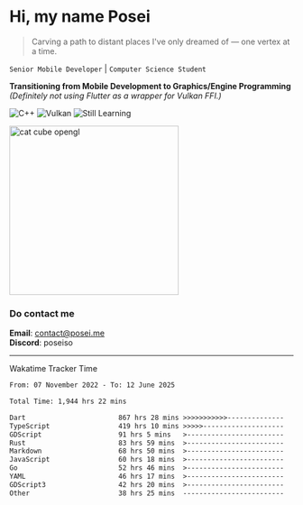 # Hi, my name Posei

> Carving a path to distant places I've only dreamed of — one vertex at a time.

`Senior Mobile Developer` | `Computer Science Student`  

**Transitioning from Mobile Development to Graphics/Engine Programming**  
_(Definitely not using Flutter as a wrapper for Vulkan FFI.)_

![C++](https://img.shields.io/badge/C++-00599C?style=flat&logo=c%2B%2B&logoColor=white)
![Vulkan](https://img.shields.io/badge/Vulkan-AC162C?style=flat&logo=vulkan&logoColor=white)
![Still Learning](https://img.shields.io/badge/Still%20Learning-FFCC00?style=flat&logoColor=white)

  <img src="https://github.com/user-attachments/assets/54c92bc8-af3e-4bf1-b442-e889f1c01633" width="300" alt="cat cube opengl" />

### Do contact me

**Email**: [contact@posei.me](mailto:contact@posei.me)  
**Discord**: poseiso

---

Wakatime Tracker Time

<!--START_SECTION:waka-->

```txt
From: 07 November 2022 - To: 12 June 2025

Total Time: 1,944 hrs 22 mins

Dart                       867 hrs 28 mins >>>>>>>>>>>--------------   44.62 %
TypeScript                 419 hrs 10 mins >>>>>--------------------   21.56 %
GDScript                   91 hrs 5 mins   >------------------------   04.69 %
Rust                       83 hrs 59 mins  >------------------------   04.32 %
Markdown                   68 hrs 50 mins  >------------------------   03.54 %
JavaScript                 60 hrs 18 mins  >------------------------   03.10 %
Go                         52 hrs 46 mins  >------------------------   02.71 %
YAML                       46 hrs 17 mins  >------------------------   02.38 %
GDScript3                  42 hrs 20 mins  >------------------------   02.18 %
Other                      38 hrs 25 mins  -------------------------   01.98 %
```

<!--END_SECTION:waka-->
